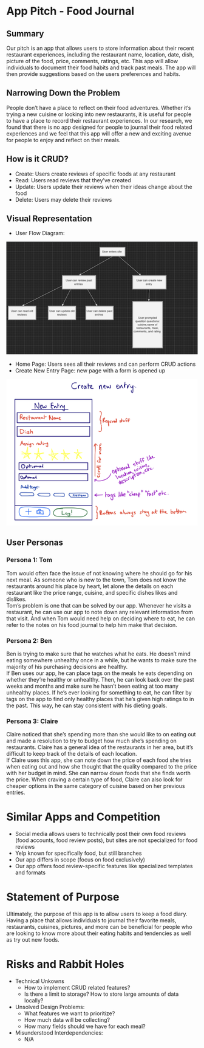 # App Pitch - Food Journal

## Summary
<p>
    Our pitch is an app that allows users to store information about their recent restaurant experiences, including the restaurant name, location, date, dish, picture of the food, price, comments, ratings, etc. This app will allow individuals to document their food habits and track past meals. The app will then provide suggestions based on the users preferences and habits.
</p>

## Narrowing Down the Problem
<p>
    People don’t have a place to reflect on their food adventures. Whether it’s trying a new cuisine or looking into new restaurants, it is useful for people to have a place to record their restaurant experiences. In our research, we found that there is no app designed for people to journal their food related experiences and we feel that this app will offer a new and exciting avenue for people to enjoy and reflect on their meals.
</p>

## How is it CRUD?
* Create: Users create reviews of specific foods at any restaurant
* Read: Users read reviews that they’ve created
* Update: Users update their reviews when their ideas change about the food
* Delete: Users may delete their reviews

## Visual Representation
- User Flow Diagram:

<img src="./diagram.png"></img>

- Home Page: Users sees all their reviews and can perform CRUD actions
- Create New Entry Page: new page with a form is opened up

<img src="./new_entry_protoype.jpg"></img>

## User Personas
### Persona 1: Tom
Tom would often face the issue of not knowing where he should go for his next meal. As someone who is new to the town, Tom does not know the restaurants around his place by heart, let alone the details on each restaurant like the price range, cuisine, and specific dishes likes and dislikes.<br>Tom’s problem is one that can be solved by our app. Whenever he visits a restaurant, he can use our app to note down any relevant information from that visit. And when Tom would need help on deciding where to eat, he can refer to the notes on his food journal to help him make that decision.

### Persona 2: Ben
Ben is trying to make sure that he watches what he eats. He doesn’t mind eating somewhere unhealthy once in a while, but he wants to make sure the majority of his purchasing decisions are healthy.<br>If Ben uses our app, he can place tags on the meals he eats depending on whether they’re healthy or unhealthy. Then, he can look back over the past weeks and months and make sure he hasn’t been eating at too many unhealthy places. If he’s ever looking for something to eat, he can filter by tags on the app to find only healthy places that he’s given high ratings to in the past. This way, he can stay consistent with his dieting goals.

### Persona 3: Claire
Claire noticed that she’s spending more than she would like to on eating out and made a resolution to try to budget how much she’s spending on restaurants. Claire has a general idea of the restaurants in her area, but it’s difficult to keep track of the details of each location.<br>If Claire uses this app, she can note down the price of each food she tries when eating out and how she thought that the quality compared to the price with her budget in mind. She can narrow down foods that she finds worth the price. When craving a certain type of food, Claire can also look for cheaper options in the same category of cuisine based on her previous entries.

# Similar Apps and Competition
* Social media allows users to technically post their own food reviews (food accounts, food review posts), but sites are not specialized for food reviews
* Yelp known for specifically food, but still branches
* Our app differs in scope (focus on food exclusively)
* Our app offers food review-specific features like specialized templates and formats

# Statement of Purpose
Ultimately, the purpose of this app is to allow users to keep a food diary. Having a place that allows individuals to journal their favorite meals, restaurants, cuisines, pictures, and more can be beneficial for people who are looking to know more about their eating habits and tendencies as well as try out new foods.

# Risks and Rabbit Holes
* Technical Unkowns
  * How to implement CRUD related features?
  * Is there a limit to storage? How to store large amounts of data locally?
* Unsolved Design Problems:
  * What features we want to prioritize?
  * How much data will be collecting? 
  * How many fields should we have for each meal?
* Misunderstood Interdependencies:
  * N/A
